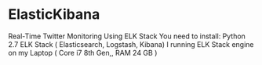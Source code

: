 # ElasticKibana
Real-Time Twitter Monitoring Using ELK Stack
You need to install:
Python 2.7
ELK Stack ( Elasticsearch, Logstash, Kibana)
I running ELK Stack engine on my Laptop ( Core i7 8th Gen,, RAM 24 GB )
